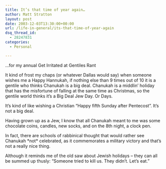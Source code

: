 ```yaml
---
title: It’s that time of year again…
author: Matt Stratton
layout: post
date: 2003-12-03T13:30:00+00:00
url: /life-in-general/its-that-time-of-year-again
dsq_thread_id:
  - 28247831
categories:
  - Personal

---
```

&#8230;for my annual Get Irritated at Gentiles Rant

It kind of frost my chaps (or whatever Dallas would say) when someone wishes me a Happy Hannukah, if nothing else than 9 times out of 10 it is a gentile who thinks Chanukah is a big deal. Chanukah is a middlin&#8217; holiday that has the misfortune of falling at the same time as Christmas, so the gentile world thinks it&#8217;s a Big Deal Jew Day. Or Days.

It&#8217;s kind of like wishing a Christian &#8220;Happy fifth Sunday after Pentecost&#8221;. It&#8217;s not a big deal.

Having grown up as a Jew, I know that all Chanukah meant to me was some chocolate coins, candles, new socks, and on the 8th night, a clock pen.

In fact, there are schools of rabbinical thought that would rather see Chanukah \*not\* celebrated, as it commemorates a military victory and that&#8217;s not a really nice thing.

Although it reminds me of the old saw about Jewish holidays &#8211; they can all be summed up thusly: &#8220;Someone tried to kill us. They didn&#8217;t. Let&#8217;s eat.&#8221;